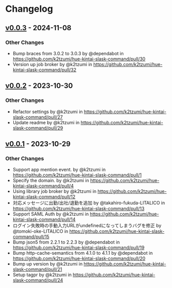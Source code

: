 # Changelog

## [v0.0.3](https://github.com/k2tzumi/hue-kintai-slask-command/compare/v0.0.2...v0.0.3) - 2024-11-08
### Other Changes
- Bump braces from 3.0.2 to 3.0.3 by @dependabot in https://github.com/k2tzumi/hue-kintai-slask-command/pull/30
- Version up job broker by @k2tzumi in https://github.com/k2tzumi/hue-kintai-slask-command/pull/32

## [v0.0.2](https://github.com/k2tzumi/hue-kintai-slask-command/compare/v0.0.1...v0.0.2) - 2023-10-30
### Other Changes
- Refactor settings by @k2tzumi in https://github.com/k2tzumi/hue-kintai-slask-command/pull/27
- Update readme by @k2tzumi in https://github.com/k2tzumi/hue-kintai-slask-command/pull/29

## [v0.0.1](https://github.com/k2tzumi/hue-kintai-slask-command/commits/v0.0.1) - 2023-10-29
### Other Changes
- Support app mention event. by @k2tzumi in https://github.com/k2tzumi/hue-kintai-slask-command/pull/1
- Specify the domain. by @k2tzumi in https://github.com/k2tzumi/hue-kintai-slask-command/pull/4
- Using library job broker by @k2tzumi in https://github.com/k2tzumi/hue-kintai-slask-command/pull/12
- 対応メッセージに出勤/出社/退勤を追加 by @takahiro-fukuda-LITALICO in https://github.com/k2tzumi/hue-kintai-slask-command/pull/13
- Support SAML Auth by @k2tzumi in https://github.com/k2tzumi/hue-kintai-slask-command/pull/14
- ログイン失敗時の手動入力URLがundefinedになってしまうバグを修正 by @tomoki-oke-LITALICO in https://github.com/k2tzumi/hue-kintai-slask-command/pull/15
- Bump json5 from 2.2.1 to 2.2.3 by @dependabot in https://github.com/k2tzumi/hue-kintai-slask-command/pull/19
- Bump http-cache-semantics from 4.1.0 to 4.1.1 by @dependabot in https://github.com/k2tzumi/hue-kintai-slask-command/pull/20
- Bump up version by @k2tzumi in https://github.com/k2tzumi/hue-kintai-slask-command/pull/21
- Setup tagpr by @k2tzumi in https://github.com/k2tzumi/hue-kintai-slask-command/pull/24
